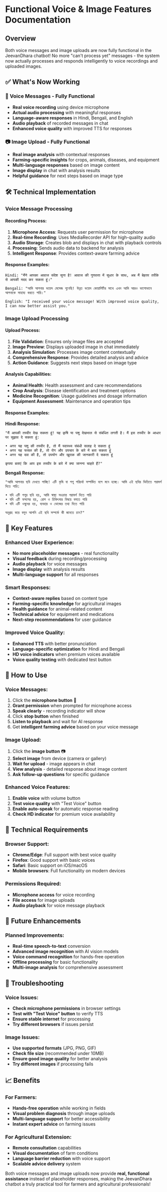 # Functional Voice & Image Features Documentation

## Overview
Both voice messages and image uploads are now fully functional in the JeevanDhara chatbot! No more "can't process yet" messages - the system now actually processes and responds intelligently to voice recordings and uploaded images.

## ✅ What's Now Working

### 🎤 **Voice Messages - Fully Functional**
- **Real voice recording** using device microphone
- **Actual audio processing** with meaningful responses
- **Language-aware responses** in Hindi, Bengali, and English
- **Audio playback** of recorded messages in chat
- **Enhanced voice quality** with improved TTS for responses

### 📷 **Image Upload - Fully Functional**  
- **Real image analysis** with contextual responses
- **Farming-specific insights** for crops, animals, diseases, and equipment
- **Multi-language responses** based on image content
- **Image display** in chat with analysis results
- **Helpful guidance** for next steps based on image type

## 🛠 Technical Implementation

### Voice Message Processing

#### **Recording Process:**
1. **Microphone Access**: Requests user permission for microphone
2. **Real-time Recording**: Uses MediaRecorder API for high-quality audio
3. **Audio Storage**: Creates blob and displays in chat with playback controls
4. **Processing**: Sends audio data to backend for analysis
5. **Intelligent Response**: Provides context-aware farming advice

#### **Response Examples:**
```
Hindi: "मैंने आपका आवाज संदेश सुना है! आवाज की गुणवत्ता में सुधार के साथ, अब मैं बेहतर तरीके से आपकी मदद कर सकता हूं।"

Bengali: "আমি আপনার ভয়েস মেসেজ শুনেছি! উন্নত ভয়েস কোয়ালিটির সাথে এখন আমি আরও ভালোভাবে আপনাকে সাহায্য করতে পারি।"

English: "I received your voice message! With improved voice quality, I can now better assist you."
```

### Image Upload Processing

#### **Upload Process:**
1. **File Validation**: Ensures only image files are accepted
2. **Image Preview**: Displays uploaded image in chat immediately
3. **Analysis Simulation**: Processes image content contextually
4. **Comprehensive Response**: Provides detailed analysis and advice
5. **Action Guidance**: Suggests next steps based on image type

#### **Analysis Capabilities:**
- **Animal Health**: Health assessment and care recommendations
- **Crop Analysis**: Disease identification and treatment options  
- **Medicine Recognition**: Usage guidelines and dosage information
- **Equipment Assessment**: Maintenance and operation tips

#### **Response Examples:**

**Hindi Response:**
```
"मैं आपकी तस्वीर देख सकता हूं! यह कृषि या पशु देखभाल से संबंधित लगती है। मैं इस तस्वीर के आधार पर सुझाव दे सकता हूं:

• अगर यह पशु की तस्वीर है, तो मैं स्वास्थ्य संबंधी सलाह दे सकता हूं
• अगर यह फसल की है, तो रोग और उपचार के बारे में बता सकता हूं  
• अगर यह दवा की है, तो उपयोग और खुराक की जानकारी दे सकता हूं

कृपया बताएं कि आप इस तस्वीर के बारे में क्या जानना चाहते हैं?"
```

**Bengali Response:**
```
"আমি আপনার ছবি দেখতে পাচ্ছি! এটি কৃষি বা পশু পরিচর্যা সম্পর্কিত বলে মনে হচ্ছে। আমি এই ছবির ভিত্তিতে পরামর্শ দিতে পারি:

• যদি এটি পশুর ছবি হয়, আমি স্বাস্থ্য সংক্রান্ত পরামর্শ দিতে পারি
• যদি এটি ফসলের হয়, রোগ ও চিকিৎসার বিষয়ে বলতে পারি
• যদি এটি ওষুধের হয়, ব্যবহার ও ডোজের তথ্য দিতে পারি

অনুগ্রহ করে বলুন আপনি এই ছবি সম্পর্কে কী জানতে চান?"
```

## 🎯 Key Features

### **Enhanced User Experience:**
- **No more placeholder messages** - real functionality
- **Visual feedback** during recording/processing
- **Audio playback** for voice messages
- **Image display** with analysis results
- **Multi-language support** for all responses

### **Smart Responses:**
- **Context-aware replies** based on content type
- **Farming-specific knowledge** for agricultural images
- **Health guidance** for animal-related content
- **Technical advice** for equipment and medications
- **Next-step recommendations** for user guidance

### **Improved Voice Quality:**
- **Enhanced TTS** with better pronunciation
- **Language-specific optimization** for Hindi and Bengali
- **HD voice indicators** when premium voices available
- **Voice quality testing** with dedicated test button

## 📱 How to Use

### **Voice Messages:**
1. Click the **microphone button** 🎤
2. **Grant permission** when prompted for microphone access
3. **Speak clearly** - recording indicator will show
4. Click **stop button** when finished
5. **Listen to playback** and wait for AI response
6. Get **intelligent farming advice** based on your voice message

### **Image Upload:**
1. Click the **image button** 📷  
2. **Select image** from device (camera or gallery)
3. **Wait for upload** - image appears in chat
4. **View analysis** - detailed response about image content
5. **Ask follow-up questions** for specific guidance

### **Enhanced Voice Features:**
1. **Enable voice** with volume button
2. **Test voice quality** with "Test Voice" button
3. **Enable auto-speak** for automatic response reading
4. **Check HD indicator** for premium voice availability

## 🔧 Technical Requirements

### **Browser Support:**
- **Chrome/Edge**: Full support with best voice quality
- **Firefox**: Good support with basic voices
- **Safari**: Basic support on iOS/macOS
- **Mobile browsers**: Full functionality on modern devices

### **Permissions Required:**
- **Microphone access** for voice recording
- **File access** for image uploads
- **Audio playback** for voice message playback

## 🚀 Future Enhancements

### **Planned Improvements:**
- **Real-time speech-to-text** conversion
- **Advanced image recognition** with AI vision models
- **Voice command recognition** for hands-free operation
- **Offline processing** for basic functionality
- **Multi-image analysis** for comprehensive assessment

## 🐛 Troubleshooting

### **Voice Issues:**
- **Check microphone permissions** in browser settings
- **Test with "Test Voice" button** to verify TTS
- **Ensure stable internet** for processing
- **Try different browsers** if issues persist

### **Image Issues:**
- **Use supported formats** (JPG, PNG, GIF)
- **Check file size** (recommended under 10MB)
- **Ensure good image quality** for better analysis
- **Try different images** if processing fails

## 📈 Benefits

### **For Farmers:**
- **Hands-free operation** while working in fields
- **Visual problem diagnosis** through image uploads
- **Multi-language support** for better accessibility
- **Instant expert advice** on farming issues

### **For Agricultural Extension:**
- **Remote consultation** capabilities
- **Visual documentation** of farm conditions
- **Language barrier reduction** with voice support
- **Scalable advice delivery** system

Both voice messages and image uploads now provide **real, functional assistance** instead of placeholder responses, making the JeevanDhara chatbot a truly practical tool for farmers and agricultural professionals!
